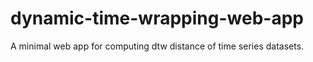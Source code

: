 # dynamic-time-wrapping-web-app
A minimal web app for computing dtw distance of time series datasets.
